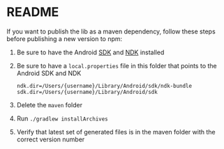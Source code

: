 # README

If you want to publish the lib as a maven dependency, follow these steps before publishing a new version to npm:

1. Be sure to have the Android [SDK](https://developer.android.com/studio/index.html) and [NDK](https://developer.android.com/ndk/guides/index.html) installed
2. Be sure to have a `local.properties` file in this folder that points to the Android SDK and NDK

   ```text
   ndk.dir=/Users/{username}/Library/Android/sdk/ndk-bundle
   sdk.dir=/Users/{username}/Library/Android/sdk
   ```

3. Delete the `maven` folder
4. Run `./gradlew installArchives`
5. Verify that latest set of generated files is in the maven folder with the correct version number
